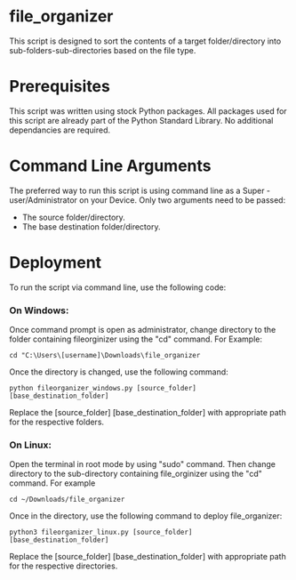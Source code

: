# file_organizer

This script is designed to sort the contents of a target folder/directory into sub-folders-sub-directories based on the file type.

# Prerequisites
This script was written using stock Python packages. All packages used for this script are already part of the Python Standard Library. No additional dependancies are required.

# Command Line Arguments

The preferred way to run this script is using command line as a Super -user/Administrator on your Device. Only two arguments need to be passed:
* The source folder/directory.
* The base destination folder/directory.

# Deployment
To run the script via command line, use the following code:

### On Windows:
Once command prompt is open as administrator, change directory to the folder containing fileorginizer using the "cd" command. For Example:
```
cd "C:\Users\[username]\Downloads\file_organizer
```
Once the directory is changed, use the following command:
```
python fileorganizer_windows.py [source_folder] [base_destination_folder] 
```         
Replace the [source_folder] [base_destination_folder] with appropriate path for the respective folders.

### On Linux:
Open the terminal in root mode by using "sudo" command. Then change directory to the sub-directory containing file_orginizer using the "cd" command. For example
```
cd ~/Downloads/file_organizer
```
Once in the directory, use the following command to deploy file_organizer:
```            
python3 fileorganizer_linux.py [source_folder] [base_destination_folder]
```
Replace the [source_folder] [base_destination_folder] with appropriate path for the respective directories.




